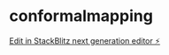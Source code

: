 # conformalmapping

[Edit in StackBlitz next generation editor ⚡️](https://stackblitz.com/~/github.com/yashmishra2006/conformalmapping)